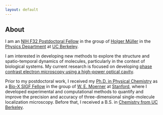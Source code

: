 ```yaml
---
layout: default
---
```


## About

I am an <a href="https://researchtraining.nih.gov/programs/fellowships/F32" target="_blank">NIH F32 Postdoctoral Fellow</a> in the group of <a href="http://matterwave.physics.berkeley.edu/" target="_blank">Holger Müller</a> in the <a href="https://physics.berkeley.edu/" target="_blank">Physics Department</a> at <a href="https://www.berkeley.edu/" target="_blank">UC Berkeley</a>.

I am interested in developing new methods to explore the structure and spatio-temporal dynamics of molecules, particularly in the context of biological systems. My current research is focused on developing <a href="https://matterwave.physics.berkeley.edu/phase-contrast-electron-microscopy" target="_blank">phase contrast electron microscopy using a high-power optical cavity</a>.

Prior to my postdoctoral work, I received my <a href="https://searchworks.stanford.edu/view/13676745" target="_blank">Ph.D. in Physical Chemistry</a> as a <a href="https://vpge.stanford.edu/fellowships-funding/sigf" target="_blank">Bio-X SIGF Fellow</a> in the group of <a href="https://web.stanford.edu/group/moerner/" target="_blank">W. E. Moerner</a> at <a href="https://chemistry.stanford.edu" target="_blank">Stanford</a>, where I developed experimental and computational methods to quantify and improve the precision and accuracy of three-dimensional single-molecule localization microscopy. Before that, I received a B.S. in <a href="https://chemistry.berkeley.edu/home" target="_blank">Chemistry from UC Berkeley</a>.
